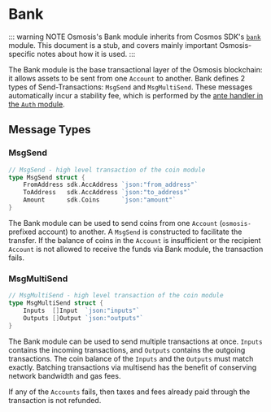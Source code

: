 # Bank

::: warning NOTE
Osmosis's Bank module inherits from Cosmos SDK's [`bank`](https://docs.cosmos.network/master/modules/bank/) module. This document is a stub, and covers mainly important Osmosis-specific notes about how it is used.
:::

The Bank module is the base transactional layer of the Osmosis blockchain: it allows assets to be sent from one `Account` to another. Bank defines 2 types of Send-Transactions: `MsgSend` and `MsgMultiSend`. These messages automatically incur a stability fee, which is performed by the [ante handler in the `Auth` module](spec-auth.md#stability-fee).

## Message Types

### MsgSend

```go
// MsgSend - high level transaction of the coin module
type MsgSend struct {
    FromAddress sdk.AccAddress `json:"from_address"`
    ToAddress   sdk.AccAddress `json:"to_address"`
    Amount      sdk.Coins      `json:"amount"`
}
```

The Bank module can be used to send coins from one `Account` (`osmosis-` prefixed account) to another. A `MsgSend` is constructed to facilitate the transfer. If the balance of coins in the `Account` is insufficient or the recipient `Account` is not allowed to receive the funds via Bank module, the transaction fails.

### MsgMultiSend

```go
// MsgMultiSend - high level transaction of the coin module
type MsgMultiSend struct {
    Inputs  []Input  `json:"inputs"`
    Outputs []Output `json:"outputs"`
}
```

The Bank module can be used to send multiple transactions at once. `Inputs` contains the incoming transactions, and `Outputs` contains the outgoing transactions. The coin balance of the `Inputs` and the `Outputs` must match exactly. Batching transactions via multisend has the benefit of conserving network bandwidth and gas fees.

If any of the `Accounts` fails, then taxes and fees already paid through the transaction is not refunded.
